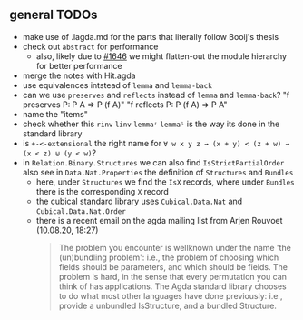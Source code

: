 
## general TODOs

- make use of .lagda.md for the parts that literally follow Booij's thesis
- check out `abstract` for performance
  - also, likely due to [#1646](https://github.com/agda/agda/issues/1646) we might flatten-out the module hierarchy for better performance
- merge the notes with Hit.agda
- use equivalences intstead of `lemma` and `lemma-back`
- can we use `preserves` and `reflects` instead of `lemma` and `lemma-back`?
  "f preserves P: P A ⇒ P (f A)"
  "f reflects  P: P (f A) ⇒ P A"
- name the "items"
- check whether this `rinv` `linv` `lemmaʳ` `lemmaˡ` is the way its done in the standard library
- is `+-<-extensional` the right name for `∀ w x y z → (x + y) < (z + w) → (x < z) ⊎ (y < w)`?
- in `Relation.Binary.Structures` we can also find `IsStrictPartialOrder`
  also see in `Data.Nat.Properties` the definition of `Structures` and `Bundles`
  - here, under `Structures` we find the `IsX` records, where under `Bundles` there is the corresponding `X` record
  - the cubical standard library uses `Cubical.Data.Nat` and `Cubical.Data.Nat.Order`
  - there is a recent email on the agda mailing list from Arjen Rouvoet (10.08.20, 18:27)
    > The problem you encounter is wellknown under the name 'the (un)bundling problem':
    > i.e., the problem of choosing which fields should be parameters, and which should be fields.
    > The problem is hard, in the sense that every permutation you can think of has applications.
    > The Agda standard library chooses to do what most other languages have done previously: i.e., provide a unbundled IsStructure, and a bundled Structure.
